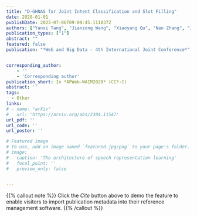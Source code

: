 ```yaml
---
title: "D-GHNAS for Joint Intent Classification and Slot Filling"
date: 2020-01-01
publishDate: 2023-07-06T09:09:45.111837Z
authors: ["Yanxi Tang", "Jianzong Wang", "Xiaoyang Qu", "Nan Zhang", "Jing Xiao"]
publication_types: ["1"]
abstract: ""
featured: false
publication: "*Web and Big Data - 4th International Joint Conference*"


corresponding_author:
    - ''
    - 'Corresponding author'
publication_short: In *APWeb-WAIM2020* (CCF-C)
abstract: ''
tags:
  - Other
links:
# - name: "arXiv"
#   url: 'https://arxiv.org/abs/2304.11547'
url_pdf: ''
url_code: ''
url_poster: ''

# Featured image
# To use, add an image named `featured.jpg/png` to your page's folder.
# image:
#   caption: 'The architecture of speech representation learning'
#   focal_point: ''
#   preview_only: false


---
```


{{% callout note %}}
Click the _Cite_ button above to demo the feature to enable visitors to import publication metadata into their reference management software.
{{% /callout %}}



